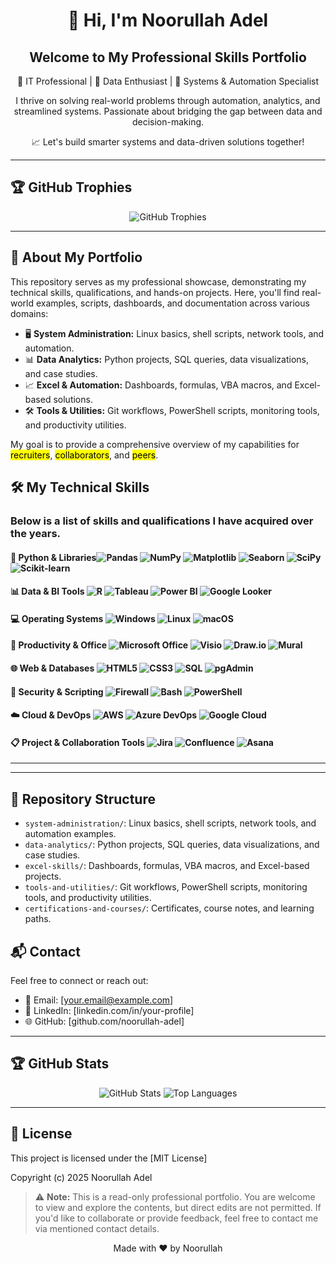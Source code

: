 <div align="center">
  <h1>👋 Hi, I'm Noorullah Adel </h1>
    <h2> Welcome to My Professional Skills Portfolio </h2>
  <p>
    🎯 IT Professional | 🧠 Data Enthusiast | 🔧 Systems & Automation Specialist
  </p>
  <p>
    I thrive on solving real-world problems through automation, analytics, and streamlined systems.  
    Passionate about bridging the gap between data and decision-making.
  </p>
  <p>
    📈 Let's build smarter systems and data-driven solutions together!
  </p>
</div>

---

## 🏆 GitHub Trophies

<div align="center">
  <img src="https://github-profile-trophy.vercel.app/?username=nad-web&theme=gruvbox&no-bg=true&no-frame=true&column=7" alt="GitHub Trophies" />
</div>

---

## 🚀 About My Portfolio

This repository serves as my professional showcase, demonstrating my technical skills, qualifications, and hands-on projects. Here, you'll find real-world examples, scripts, dashboards, and documentation across various domains:

- 🖥️ **System Administration:** Linux basics, shell scripts, network tools, and automation.
- 📊 **Data Analytics:** Python projects, SQL queries, data visualizations, and case studies.
- 📈 **Excel & Automation:** Dashboards, formulas, VBA macros, and Excel-based solutions.
- 🛠️ **Tools & Utilities:** Git workflows, PowerShell scripts, monitoring tools, and productivity utilities.

My goal is to provide a comprehensive overview of my capabilities for <mark>recruiters</mark>, <mark>collaborators</mark>, and <mark>peers</mark>.

## 🛠️ My Technical Skills

### Below is a list of skills and qualifications I have acquired over the years. 
#### 🐍 Python & Libraries![Pandas](https://img.shields.io/badge/Pandas-150458?logo=pandas&logoColor=white) ![NumPy](https://img.shields.io/badge/NumPy-013243?logo=numpy&logoColor=white) ![Matplotlib](https://img.shields.io/badge/Matplotlib-11557C?logo=matplotlib&logoColor=white) ![Seaborn](https://img.shields.io/badge/Seaborn-3776AB?logo=python&logoColor=white) ![SciPy](https://img.shields.io/badge/SciPy-8CAAE6?logo=scipy&logoColor=white) ![Scikit-learn](https://img.shields.io/badge/Scikit--learn-F7931E?logo=scikit-learn&logoColor=white)


#### 📊 Data & BI Tools ![R](https://img.shields.io/badge/R-276DC3?logo=r&logoColor=white) ![Tableau](https://img.shields.io/badge/Tableau-E97627?logo=tableau&logoColor=white) ![Power BI](https://img.shields.io/badge/PowerBI-F2C811?logo=powerbi&logoColor=black) ![Google Looker](https://img.shields.io/badge/Looker-4285F4?logo=looker&logoColor=white)

#### 💻 Operating Systems ![Windows](https://img.shields.io/badge/Windows-0078D6?logo=windows&logoColor=white) ![Linux](https://img.shields.io/badge/Linux-FCC624?logo=linux&logoColor=black) ![macOS](https://img.shields.io/badge/macOS-000000?logo=apple&logoColor=white)
#### 🧰 Productivity & Office ![Microsoft Office](https://img.shields.io/badge/Microsoft_Office-D83B01?logo=microsoftoffice&logoColor=white) ![Visio](https://img.shields.io/badge/Microsoft_Visio-3955A3?logo=microsoftvisio&logoColor=white) ![Draw.io](https://img.shields.io/badge/Draw.io-F08705?logo=diagramsdotnet&logoColor=white) ![Mural](https://img.shields.io/badge/Mural-FF4088?logo=mural&logoColor=white)

#### 🌐 Web & Databases ![HTML5](https://img.shields.io/badge/HTML5-E34F26?logo=html5&logoColor=white) ![CSS3](https://img.shields.io/badge/CSS3-1572B6?logo=css3&logoColor=white) ![SQL](https://img.shields.io/badge/SQL-4479A1?logo=postgresql&logoColor=white) ![pgAdmin](https://img.shields.io/badge/pgAdmin-336791?logo=postgresql&logoColor=white)

#### 🔐 Security & Scripting ![Firewall](https://img.shields.io/badge/Firewall-E34F26?logo=firefoxbrowser&logoColor=white) ![Bash](https://img.shields.io/badge/Bash-4EAA25?logo=gnubash&logoColor=white) ![PowerShell](https://img.shields.io/badge/PowerShell-5391FE?logo=powershell&logoColor=white)

#### ☁️ Cloud & DevOps ![AWS](https://img.shields.io/badge/AWS-232F3E?logo=amazonaws&logoColor=white) ![Azure DevOps](https://img.shields.io/badge/Azure_DevOps-0078D7?logo=azuredevops&logoColor=white) ![Google Cloud](https://img.shields.io/badge/Google_Cloud-4285F4?logo=googlecloud&logoColor=white)

#### 📋 Project & Collaboration Tools ![Jira](https://img.shields.io/badge/Jira-0052CC?logo=jira&logoColor=white) ![Confluence](https://img.shields.io/badge/Confluence-172B4D?logo=confluence&logoColor=white) ![Asana](https://img.shields.io/badge/Asana-273347?logo=asana&logoColor=white)

---
<!---
## ✨ Featured Projects

Here are some projects that best highlight my skills and problem-solving approach. Click on any project to explore its dedicated repository for more details, code, and demonstrations.

### 📈 Project Title 1: Automated Data Dashboard
*   **Description:** Developed an automated Python script to extract, transform, and load sales data from disparate sources into a centralized database, then visualized key metrics using Power BI. This reduced manual reporting time by 70% and improved decision-making accuracy.
*   **Technologies:** Python (Pandas, NumPy), SQL, Power BI, Azure DevOps.
*   **Live Demo/Report:** [Link to Power BI Report / Screenshot / GIF] (Optional)
*   **Repository:** [Link to Project 1 Repo](https://github.com/noorullah-adel/project-1-repo)

### 🖥️ Project Title 2: Linux Server Hardening Script
*   **Description:** Created a comprehensive Bash script to automate the hardening of Linux servers, including firewall configuration, user management, and security updates. This project significantly enhanced server security posture and compliance.
*   **Technologies:** Bash, Linux, FirewallD/UFW, Git.
*   **Repository:** [Link to Project 2 Repo](https://github.com/noorullah-adel/project-2-repo)

### 📊 Project Title 3: Predictive Maintenance Model
*   **Description:** Built a machine learning model using Scikit-learn to predict equipment failures based on sensor data. The model achieved 92% accuracy, enabling proactive maintenance and reducing downtime.
*   **Technologies:** Python (Scikit-learn, Matplotlib, Seaborn), Jupyter Notebook, AWS S3.
*   **Repository:** [Link to Project 3 Repo](https://github.com/noorullah-adel/project-3-repo)

---
--->
---

## 📂 Repository Structure

- `system-administration/`: Linux basics, shell scripts, network tools, and automation examples.
- `data-analytics/`: Python projects, SQL queries, data visualizations, and case studies.
- `excel-skills/`: Dashboards, formulas, VBA macros, and Excel-based projects.
- `tools-and-utilities/`: Git workflows, PowerShell scripts, monitoring tools, and productivity utilities.
- `certifications-and-courses/`: Certificates, course notes, and learning paths.


## 📬 Contact

Feel free to connect or reach out:

- 📧 Email: [your.email@example.com]
- 💼 LinkedIn: [linkedin.com/in/your-profile]
- 🌐 GitHub: [github.com/noorullah-adel]

---

## 🏆 GitHub Stats

<div align="center">

  <img src="https://github-readme-stats.vercel.app/api?username=nad-web&show_icons=true&theme=dark&hide_border=true&count_private=true" alt="GitHub Stats" />
  <img src="https://github-readme-stats.vercel.app/api/top-langs/?username=nad-web&layout=compact&theme=dark&hide_border=true" alt="Top Languages" />
</div>

---



## 📄 License

This project is licensed under the [MIT License]

Copyright (c) 2025 Noorullah Adel
> ⚠️ **Note:** This is a read-only professional portfolio. You are welcome to view and explore the contents, but direct edits are not permitted. If you'd like to collaborate or provide feedback, feel free to contact me via mentioned contact details.

<div align="center">
  <p>Made with ❤️ by Noorullah </p>
</div>

